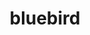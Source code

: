 ---
codehost: https://github.com/petkaantonov/bluebird
logohandle: bluebirdjs
sort: bluebirdjs
title: bluebird
website: http://bluebirdjs.com/
---